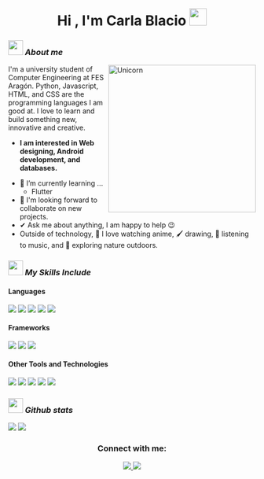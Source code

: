 <h1 align="center">Hi , I'm Carla Blacio <img src="https://media.giphy.com/media/hvRJCLFzcasrR4ia7z/giphy.gif" width="35"></h1>

### <img src="https://media.giphy.com/media/ObNTw8Uzwy6KQ/giphy.gif" width="30px">&nbsp;***About me***
<img align="right" width=300px alt="Unicorn" src="https://media.giphy.com/media/3ohs4BSacFKI7A717y/giphy.gif" />

I'm a university student of Computer Engineering at FES Aragón. Python, Javascript, HTML, and CSS are the programming languages I am good at. I love to learn and build something new, innovative and creative.
* **I am interested in Web designing, Android development, and databases.**
- 🌱 I’m currently learning ...
  - Flutter
- 👯 I'm looking forward to collaborate on new projects.
- ✔ Ask me about anything, I am happy to help 😉<br>
- Outside of technology, 🍥 I love watching anime, 🖌️ drawing, 🎵 listening to music, and 🌴 exploring nature outdoors.

### <img src="https://media.giphy.com/media/ObNTw8Uzwy6KQ/giphy.gif" width="30px">&nbsp;***My Skills Include*** 

<h4> Languages </h4>
<span> 
  <img src="https://img.shields.io/badge/HTML5-E34F26?style=for-the-badge&logo=html5&logoColor=white">
  <img src="https://img.shields.io/badge/CSS3-1572B6?style=for-the-badge&logo=css3&logoColor=white">
  <img src="https://img.shields.io/badge/JavaScript-F7DF1E?style=for-the-badge&logo=javascript&logoColor=black">
  <img src="https://img.shields.io/badge/Java-ED8B00?style=for-the-badge&logo=java&logoColor=white">
  <img src="https://img.shields.io/badge/python-3670A0?style=for-the-badge&logo=python&logoColor=ffdd54">
</span>

<h4> Frameworks </h4>
<span>
  <img src="https://img.shields.io/badge/Bootstrap-563D7C?style=for-the-badge&logo=bootstrap&logoColor=white">
  <img src="https://img.shields.io/badge/Flutter-%2302569B.svg?style=for-the-badge&logo=Flutter&logoColor=white">
  <img src="https://img.shields.io/badge/react-%2320232a.svg?style=for-the-badge&logo=react&logoColor=%2361DAFB">
</span>

<h4> Other Tools and Technologies </h4>
<span>
  <img src="https://img.shields.io/badge/git-%23F05033.svg?style=for-the-badge&logo=git&logoColor=white">
  <img src="https://img.shields.io/badge/github-%23121011.svg?style=for-the-badge&logo=github&logoColor=white">
  <img src="https://img.shields.io/badge/Android_Studio-3DDC84?style=for-the-badge&logo=android-studio&logoColor=white">
  <img src="https://img.shields.io/badge/Visual_Studio_Code-0078D4?style=for-the-badge&logo=visual%20studio%20code&logoColor=white">  
  <img src="https://img.shields.io/badge/Xampp-F37623?style=for-the-badge&logo=xampp&logoColor=white">
</span>

### <img src="https://media.giphy.com/media/ObNTw8Uzwy6KQ/giphy.gif" width="30px">&nbsp;***Github stats*** 
[![](https://github-readme-stats.vercel.app/api?username=CarlaBl&show_icons=true&theme=tokyonight&hide_border=true&locale=en)](https://github.com/CarlaBl)
[![](https://github-readme-streak-stats.herokuapp.com/?user=CarlaBl&theme=material-palenight)](https://github.com/CarlaBl)

<h3 align="center">Connect with me:</h3>

<p align="center"> 
  <a href="https://www.linkedin.com/in/carla-blacio"> 
    <img src="https://img.shields.io/badge/linkedin-%230077B5.svg?style=for-the-badge&logo=linkedin&logoColor=white"/> 
  </a>
  <a href="https://www.Instagram.com/_carlybl_"> 
    <img src="https://img.shields.io/badge/Instagram-%23E4405F.svg?style=for-the-badge&logo=Instagram&logoColor=white"/> 
  </a>
</p>


